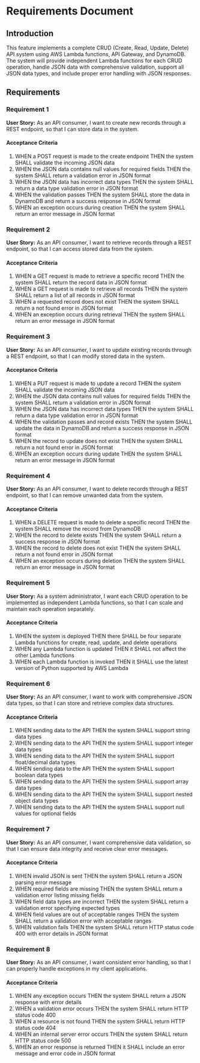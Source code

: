 # Requirements Document

## Introduction

This feature implements a complete CRUD (Create, Read, Update, Delete) API system using AWS Lambda functions, API Gateway, and DynamoDB. The system will provide independent Lambda functions for each CRUD operation, handle JSON data with comprehensive validation, support all JSON data types, and include proper error handling with JSON responses.

## Requirements

### Requirement 1

**User Story:** As an API consumer, I want to create new records through a REST endpoint, so that I can store data in the system.

#### Acceptance Criteria

1. WHEN a POST request is made to the create endpoint THEN the system SHALL validate the incoming JSON data
2. WHEN the JSON data contains null values for required fields THEN the system SHALL return a validation error in JSON format
3. WHEN the JSON data has incorrect data types THEN the system SHALL return a data type validation error in JSON format
4. WHEN the validation passes THEN the system SHALL store the data in DynamoDB and return a success response in JSON format
5. WHEN an exception occurs during creation THEN the system SHALL return an error message in JSON format

### Requirement 2

**User Story:** As an API consumer, I want to retrieve records through a REST endpoint, so that I can access stored data from the system.

#### Acceptance Criteria

1. WHEN a GET request is made to retrieve a specific record THEN the system SHALL return the record data in JSON format
2. WHEN a GET request is made to retrieve all records THEN the system SHALL return a list of all records in JSON format
3. WHEN a requested record does not exist THEN the system SHALL return a not found error in JSON format
4. WHEN an exception occurs during retrieval THEN the system SHALL return an error message in JSON format

### Requirement 3

**User Story:** As an API consumer, I want to update existing records through a REST endpoint, so that I can modify stored data in the system.

#### Acceptance Criteria

1. WHEN a PUT request is made to update a record THEN the system SHALL validate the incoming JSON data
2. WHEN the JSON data contains null values for required fields THEN the system SHALL return a validation error in JSON format
3. WHEN the JSON data has incorrect data types THEN the system SHALL return a data type validation error in JSON format
4. WHEN the validation passes and record exists THEN the system SHALL update the data in DynamoDB and return a success response in JSON format
5. WHEN the record to update does not exist THEN the system SHALL return a not found error in JSON format
6. WHEN an exception occurs during update THEN the system SHALL return an error message in JSON format

### Requirement 4

**User Story:** As an API consumer, I want to delete records through a REST endpoint, so that I can remove unwanted data from the system.

#### Acceptance Criteria

1. WHEN a DELETE request is made to delete a specific record THEN the system SHALL remove the record from DynamoDB
2. WHEN the record to delete exists THEN the system SHALL return a success response in JSON format
3. WHEN the record to delete does not exist THEN the system SHALL return a not found error in JSON format
4. WHEN an exception occurs during deletion THEN the system SHALL return an error message in JSON format

### Requirement 5

**User Story:** As a system administrator, I want each CRUD operation to be implemented as independent Lambda functions, so that I can scale and maintain each operation separately.

#### Acceptance Criteria

1. WHEN the system is deployed THEN there SHALL be four separate Lambda functions for create, read, update, and delete operations
2. WHEN any Lambda function is updated THEN it SHALL not affect the other Lambda functions
3. WHEN each Lambda function is invoked THEN it SHALL use the latest version of Python supported by AWS Lambda

### Requirement 6

**User Story:** As an API consumer, I want to work with comprehensive JSON data types, so that I can store and retrieve complex data structures.

#### Acceptance Criteria

1. WHEN sending data to the API THEN the system SHALL support string data types
2. WHEN sending data to the API THEN the system SHALL support integer data types
3. WHEN sending data to the API THEN the system SHALL support float/decimal data types
4. WHEN sending data to the API THEN the system SHALL support boolean data types
5. WHEN sending data to the API THEN the system SHALL support array data types
6. WHEN sending data to the API THEN the system SHALL support nested object data types
7. WHEN sending data to the API THEN the system SHALL support null values for optional fields

### Requirement 7

**User Story:** As an API consumer, I want comprehensive data validation, so that I can ensure data integrity and receive clear error messages.

#### Acceptance Criteria

1. WHEN invalid JSON is sent THEN the system SHALL return a JSON parsing error message
2. WHEN required fields are missing THEN the system SHALL return a validation error listing missing fields
3. WHEN field data types are incorrect THEN the system SHALL return a validation error specifying expected types
4. WHEN field values are out of acceptable ranges THEN the system SHALL return a validation error with acceptable ranges
5. WHEN validation fails THEN the system SHALL return HTTP status code 400 with error details in JSON format

### Requirement 8

**User Story:** As an API consumer, I want consistent error handling, so that I can properly handle exceptions in my client applications.

#### Acceptance Criteria

1. WHEN any exception occurs THEN the system SHALL return a JSON response with error details
2. WHEN a validation error occurs THEN the system SHALL return HTTP status code 400
3. WHEN a resource is not found THEN the system SHALL return HTTP status code 404
4. WHEN an internal server error occurs THEN the system SHALL return HTTP status code 500
5. WHEN an error response is returned THEN it SHALL include an error message and error code in JSON format